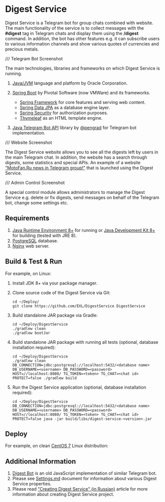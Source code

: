 Digest Service
==============

Digest Service is a Telegram bot for group chats combined with website. The main functionality of the service is to collect messages with the **#digest** tag in Telegram chats and display them using the **/digest** command. In addition, the bot has other features e.g. it can subscribe users to various information channels and show various quotes of currencies and precious metals.

/// Telegram Bot Screenshot

The main technologies, libraries and frameworks on which Digest Service is running.

1. [Java/JVM](https://www.oracle.com/java/) language and platform by Oracle Corporation.

2. [Spring Boot](https://spring.io/projects/spring-boot) by Pivotal Software (now VMWare) and its frameworks.

    * [Spring Framework](https://spring.io/projects/spring-framework) for core features and serving web content. 
    * [Spring Data JPA](https://spring.io/projects/spring-data-jpa) as a database engine layer. 
    * [Spring Security](https://spring.io/projects/spring-security) for authorization purposes.
    * [Thymeleaf](https://www.thymeleaf.org/) as an HTML template engine.

3. [Java Telegram Bot API](https://github.com/pengrad/java-telegram-bot-api) library by [@pengrad](https://github.com/pengrad) for Telegram bot implementation.

/// Website Screenshot

The Digest Service website allows you to see all the digests left by users in the main Telegram chat. In addition, the website has a search through digests, some statistics and special APIs. An example of a website ["MotoFan.Ru news in Telegram group!"](https://digest.exlmoto.ru/) that is launched using the Digest Service.

/// Admin Control Screenshot

A special control module allows administrators to manage the Digest Service e.g. delete or fix digests, send messages on behalf of the Telegram bot, change some settings etc.

## Requirements

1. [Java Runtime Environment 8+](https://www.oracle.com/java/technologies/javase-jre8-downloads.html) for running or [Java Development Kit 8+](https://www.oracle.com/java/technologies/javase/javase-jdk8-downloads.html) for building (tested with JRE 8).
2. [PostgreSQL](https://www.postgresql.org/) database.
3. [Nginx](https://www.nginx.com/) web server.

## Build & Test & Run

For example, on Linux:

1. Install JDK 8+ via your package manager.

2. Clone source code of the Digest Service via Git:

    ```shell script
    cd ~/Deploy/
    git clone https://github.com/EXL/DigestService DigestService
    ```

3. Build standalone JAR package via Gradle:

    ```shell script
    cd ~/Deploy/DigestService
    ./gradlew clean
    ./gradlew bootJar
    ```

4. Build standalone JAR package with running all tests (optional, database installation required):

    ```shell script
    cd ~/Deploy/DigestService
    ./gradlew clean
    DB_CONNECTION=jdbc:postgresql://localhost:5432/<database name> DB_USERNAME=<username> DB_PASSWORD=<password> HOST=//localhost:8080/ TG_TOKEN=<token> TG_CHAT=<chat id> PROTECT=false ./gradlew build
    ```

5. Run the Digest Service application (optional, database installation required):

    ```shell script
    cd ~/Deploy/DigestService
    DB_CONNECTION=jdbc:postgresql://localhost:5432/<database name> DB_USERNAME=<username> DB_PASSWORD=<password> HOST=//localhost:8080/ TG_TOKEN=<token> TG_CHAT=<chat id> PROTECT=false java -jar build/libs/digest-service-<version>.jar
    ```

## Deploy

For example, on clean [CentOS 7](https://wiki.centos.org/Download) Linux distribution:

## Additional Information

1. [Digest Bot](https://github.com/EXL/DigestBot) is an old JavaScript implementation of similar Telegram bot. 
2. Please see [Settings.md](doc/Settings.md) document for information about various Digest Service properties.
3. Please read ["Creating Digest Service" (in Russian)](https://exlmoto.ru/digest-service) article for more information about creating Digest Service project.
